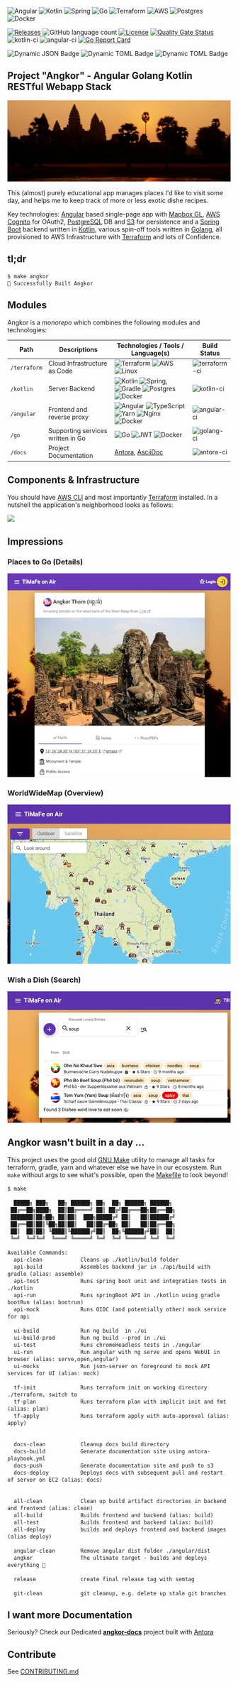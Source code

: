 ![Angular](https://img.shields.io/badge/angular-%23DD0031.svg?style=for-the-badge&logo=angular&logoColor=white)
![Kotlin](https://img.shields.io/badge/kotlin-%230095D5.svg?style=for-the-badge&logo=kotlin&logoColor=white)
![Spring](https://img.shields.io/badge/spring-%236DB33F.svg?style=for-the-badge&logo=spring&logoColor=white)
![Go](https://img.shields.io/badge/go-%2300ADD8.svg?style=for-the-badge&logo=go&logoColor=white)
![Terraform](https://img.shields.io/badge/terraform-%235835CC.svg?style=for-the-badge&logo=terraform&logoColor=white)
![AWS](https://img.shields.io/badge/AWS-%23FF9900.svg?style=for-the-badge&logo=amazon-aws&logoColor=white)
![Postgres](https://img.shields.io/badge/postgres-%23316192.svg?style=for-the-badge&logo=postgresql&logoColor=white)
![Docker](https://img.shields.io/badge/docker-%230db7ed.svg?style=for-the-badge&logo=docker&logoColor=white)

[![Releases](https://img.shields.io/github/v/tag/tillkuhn/angkor?color=blue)](https://github.com/tillkuhn/angkor/releases)
![GitHub language count](https://img.shields.io/github/languages/count/tillkuhn/angkor)
[![License](https://img.shields.io/github/license/tillkuhn/angkor?color=blue)](https://github.com/tillkuhn/angkor/blob/master/LICENSE)
[![Quality Gate Status](https://sonarcloud.io/api/project_badges/measure?project=angkor-api&metric=alert_status)](https://sonarcloud.io/dashboard?id=angkor-api)
![kotlin-ci](https://github.com/tillkuhn/angkor/workflows/kotlin-ci/badge.svg)
![angular-ci](https://github.com/tillkuhn/angkor/workflows/angular-ci/badge.svg) 
[![Go Report Card](https://goreportcard.com/badge/github.com/tillkuhn/angkor)](https://goreportcard.com/report/github.com/tillkuhn/angkor)

[//]: # (COOL: dynamic TOML Badge https://shields.io/badges/dynamic-toml-badge)
![Dynamic JSON Badge](https://img.shields.io/badge/dynamic/json?url=https%3A%2F%2Fraw.githubusercontent.com%2Ftillkuhn%2Fangkor%2Fmain%2Fangular%2Fpackage.json&query=%24.dependencies%5B'%40angular%2Fcore'%5D&label=angular&color=%23c3002f)
![Dynamic TOML Badge](https://img.shields.io/badge/dynamic/toml?url=https%3A%2F%2Fraw.githubusercontent.com%2Ftillkuhn%2Fangkor%2Fmain%2Fkotlin%2Fgradle%2Flibs.versions.toml&query=%24.versions%5B'kotlin'%5D&label=kotlin&color=%23B125EA)
![Dynamic TOML Badge](https://img.shields.io/badge/dynamic/toml?url=https%3A%2F%2Fraw.githubusercontent.com%2Ftillkuhn%2Fangkor%2Fmain%2Fkotlin%2Fgradle%2Flibs.versions.toml&query=%24.versions%5B'spring-boot'%5D&label=spring-boot&color=#6DB33F)


[//]: # ( https://img.shields.io/keybase/pgp/tillkuhn )
[//]: # (check https://github.com/Naereen/badges and https://github.com/Ileriayo/markdown-badges for more interesting badges)

## Project "Angkor" - Angular Golang Kotlin RESTful Webapp Stack
![](docs/modules/ROOT/images/img_4075_angkor_sunrise_pano.jpg)

This (almost) purely educational app manages places I'd like to visit some day, and helps me to keep track of more or less exotic dishe recipes.  

Key technologies: [Angular](https://angular.io/) based single-page app with [Mapbox GL](https://docs.mapbox.com/mapbox-gl-js/api/), [AWS Cognito](https://aws.amazon.com/cognito/) for OAuth2, [PostgreSQL](https://www.postgresql.org/) DB and [S3](https://aws.amazon.com/s3/) for persistence and a [Spring Boot](https://spring.io/projects/spring-boot) backend written in [Kotlin](https://kotlinlang.org/), various spin-off tools written in [Golang](https://golang.org/), all provisioned to AWS Infrastructure with [Terraform](https://www.terraform.io/) and lots of Confidence.

## tl;dr

```shell script
$ make angkor
🌇 Successfully Built Angkor 
```

## Modules

Angkor is a *monorepo* which combines the following modules and technologies:

| Path   | Descriptions                         | Technologies / Tools / Language(s)                                                    | Build Status                                                                          |
|--------|--------------------------------------|---------------------------------------------------------------------|---------------------------------------------------------------------------------------|
| `/terraform` | Cloud Infrastructure as Code         | ![Terraform](https://img.shields.io/badge/terraform-%235835CC.svg?style=for-the-badge&logo=terraform&logoColor=white) ![AWS](https://img.shields.io/badge/AWS-%23FF9900.svg?style=for-the-badge&logo=amazon-aws&logoColor=white) ![Linux](https://img.shields.io/badge/Linux-FCC624?style=for-the-badge&logo=linux&logoColor=black) | ![ terraform-ci](https://github.com/tillkuhn/angkor/workflows/terraform-ci/badge.svg) |
| `/kotlin`   | Server Backend                       | ![Kotlin](https://img.shields.io/badge/kotlin-%230095D5.svg?style=for-the-badge&logo=kotlin&logoColor=white) ![Spring](https://img.shields.io/badge/spring-%236DB33F.svg?style=for-the-badge&logo=spring&logoColor=white), ![Gradle](https://img.shields.io/badge/Gradle-02303A.svg?style=for-the-badge&logo=Gradle&logoColor=white) ![Postgres](https://img.shields.io/badge/postgres-%23316192.svg?style=for-the-badge&logo=postgresql&logoColor=white) ![Docker](https://img.shields.io/badge/docker-%230db7ed.svg?style=for-the-badge&logo=docker&logoColor=white)                                         | ![ kotlin-ci](https://github.com/tillkuhn/angkor/workflows/kotlin-ci/badge.svg)       |
| `/angular`    | Frontend and reverse proxy           | ![Angular](https://img.shields.io/badge/angular-%23DD0031.svg?style=for-the-badge&logo=angular&logoColor=white) ![TypeScript](https://img.shields.io/badge/typescript-%23007ACC.svg?style=for-the-badge&logo=typescript&logoColor=white) ![Yarn](https://img.shields.io/badge/yarn-%232C8EBB.svg?style=for-the-badge&logo=yarn&logoColor=white) ![Nginx](https://img.shields.io/badge/nginx-%23009639.svg?style=for-the-badge&logo=nginx&logoColor=white) ![Docker](https://img.shields.io/badge/docker-%230db7ed.svg?style=for-the-badge&logo=docker&logoColor=white) | ![ angular-ci](https://github.com/tillkuhn/angkor/workflows/angular-ci/badge.svg)     |
| `/go` | Supporting services written in Go | ![Go](https://img.shields.io/badge/go-%2300ADD8.svg?style=for-the-badge&logo=go&logoColor=white) ![JWT](https://img.shields.io/badge/JWT-black?style=for-the-badge&logo=JSON%20web%20tokens) ![Docker](https://img.shields.io/badge/docker-%230db7ed.svg?style=for-the-badge&logo=docker&logoColor=white)| ![ golang-ci](https://github.com/tillkuhn/angkor/workflows/golang-ci/badge.svg)       |
| `/docs`  | Project Documentation                | [Antora](https://antora.org/), [AsciiDoc](https://asciidoc-py.github.io/)                             | ![ antora-ci](https://github.com/tillkuhn/angkor/workflows/antora-ci/badge.svg)       | 

## Components & Infrastructure

You should have [AWS CLI](http://docs.aws.amazon.com/cli/latest/userguide/installing.html) and most importantly [Terraform](https://www.terraform.io/intro/getting-started/install.html) installed.
In a nutshell the application's neighborhood looks as follows: 

![](https://timafe.files.wordpress.com/2021/05/anchorarch5.png)

## Impressions

### Places to Go (Details)
![](docs/modules/ROOT/images/preview_places.jpg)

### WorldWideMap (Overview)
![](docs/modules/ROOT/images/preview_map.jpg)

### Wish a Dish (Search)
![](docs/modules/ROOT/images/preview_dishes.jpg)

## Angkor wasn't built in a day ...

This project uses the good old [GNU Make](https://www.gnu.org/software/make/) utility to manage all tasks for terraform, gradle, yarn and whatever else we have in our ecosystem. Run `make` without args to see what's possible, open the [Makefile](./Makefile) to look beyond!

```shell script
$ make

  █████╗ ███╗   ██╗ ██████╗ ██╗  ██╗ ██████╗ ██████╗
 ██╔══██╗████╗  ██║██╔════╝ ██║ ██╔╝██╔═══██╗██╔══██╗
 ███████║██╔██╗ ██║██║  ███╗█████╔╝ ██║   ██║██████╔╝
 ██╔══██║██║╚██╗██║██║   ██║██╔═██╗ ██║   ██║██╔══██╗
 ██║  ██║██║ ╚████║╚██████╔╝██║  ██╗╚██████╔╝██║  ██║
 ╚═╝  ╚═╝╚═╝  ╚═══╝ ╚═════╝ ╚═╝  ╚═╝ ╚═════╝ ╚═╝  ╚═╝

Available Commands:
  api-clean            Cleans up ./kotlin/build folder
  api-build            Assembles backend jar in ./api/build with gradle (alias: assemble)
  api-test             Runs spring boot unit and integration tests in ./kotlin
  api-run              Runs springBoot API in ./kotlin using gradle bootRun (alias: bootrun)
  api-mock             Runs OIDC (and potentially other) mock service for api

  ui-build             Run ng build  in ./ui
  ui-build-prod        Run ng build --prod in ./ui
  ui-test              Runs chromeHeadless tests in ./angular
  ui-run               Run angular with ng serve and opens WebUI in browser (alias: serve,open,angular)
  ui-mocks             Run json-server on foreground to mock API services for UI (alias: mock)

  tf-init              Runs terraform init on working directory ./terraform, switch to
  tf-plan              Runs terraform plan with implicit init and fmt (alias: plan)
  tf-apply             Runs terraform apply with auto-approval (alias: apply)


  docs-clean           Cleanup docs build directory
  docs-build           Generate documentation site using antora-playbook.yml
  docs-push            Generate documentation site and push to s3
  docs-deploy          Deploys docs with subsequent pull and restart of server on EC2 (alias: docs)


  all-clean            Clean up build artifact directories in backend and frontend (alias: clean)
  all-build            Builds frontend and backend (alias: build)
  all-test             Builds frontend and backend (alias: build)
  all-deploy           builds and deploys frontend and backend images (alias deploy)

  angular-clean        Remove angular dist folder ./angular/dist
  angkor               The ultimate target - builds and deploys everything 🦄

  release              create final release tag with semtag

  git-clean            git cleanup, e.g. delete up stale git branches
```

## I want more Documentation

Seriously? Check our Dedicated **[angkor-docs](https://dev.timafe.net/angkor-docs/angkor-docs/)**  project built with [Antora](https://antora.org/)


## Contribute

See [CONTRIBUTING.md](./CONTRIBUTING.md)
